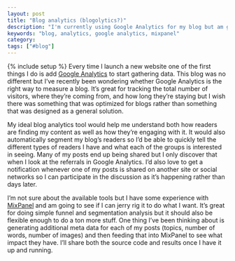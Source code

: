```yaml
---
layout: post
title: "Blog analytics (blogolytics?)"
description: "I'm currently using Google Analytics for my blog but am going to also start using MixPanel and a bunch of meta data to track additional info."
keywords: "blog, analytics, google analytics, mixpanel"
category:
tags: ["#blog"]
---
```

{% include setup %}
Every time I launch a new website one of the first things I do is add <a href="http://www.google.com/analytics/" target="_blank">Google Analytics</a> to start gathering data. This blog was no different but I’ve recently been wondering whether Google Analytics is the right way to measure a blog. It’s great for tracking the total number of visitors, where they’re coming from, and how long they’re staying but I wish there was something that was optimized for blogs rather than something that was designed as a general solution.

My ideal blog analytics tool would help me understand both how readers are finding my content as well as how they’re engaging with it. It would also automatically segment my blog’s readers so I’d be able to quickly tell the different types of readers I have and what each of the groups is interested in seeing. Many of my posts end up being shared but I only discover that when I look at the referrals in Google Analytics. I’d also love to get a notification whenever one of my posts is shared on another site or social networks so I can participate in the discussion as it’s happening rather than days later.

I’m not sure about the available tools but I have some experience with <a href="https://mixpanel.com" target="_blank">MixPanel</a> and am going to see if I can jerry rig it to do what I want. It’s great for doing simple funnel and segmentation analysis but it should also be flexible enough to do a ton more stuff. One thing I’ve been thinking about is generating additional meta data for each of my posts (topics, number of words, number of images) and then feeding that into MixPanel to see what impact they have. I’ll share both the source code and results once I have it up and running.
